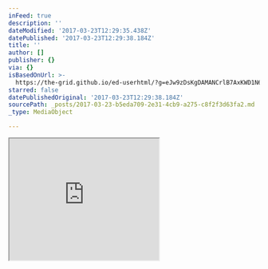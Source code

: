```yaml
---
inFeed: true
description: ''
dateModified: '2017-03-23T12:29:35.438Z'
datePublished: '2017-03-23T12:29:38.184Z'
title: ''
author: []
publisher: {}
via: {}
isBasedOnUrl: >-
  https://the-grid.github.io/ed-userhtml/?g=eJw9zDsKgDAMANCrlB7AxKWD1N6lpBEr9kOSxds7CM4PXlSSOs2p0O5Ps6kbAJWOuC6t3sOEeaHRgEa3XDsLIAYM4cdLvcv6dHKFD5YU4SvTC7ufH-c
starred: false
datePublishedOriginal: '2017-03-23T12:29:38.184Z'
sourcePath: _posts/2017-03-23-b5eda709-2e31-4cb9-a275-c8f2f3d63fa2.md
_type: MediaObject

---
```

<iframe src="https://the-grid.github.io/ed-userhtml/?g=eJw9zDsKgDAMANCrlB7AxKWD1N6lpBEr9kOSxds7CM4PXlSSOs2p0O5Ps6kbAJWOuC6t3sOEeaHRgEa3XDsLIAYM4cdLvcv6dHKFD5YU4SvTC7ufH-c" height="244" style=""></iframe>